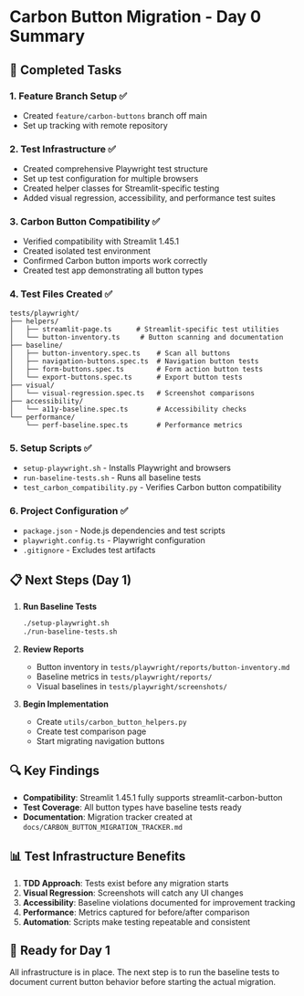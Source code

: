 # Carbon Button Migration - Day 0 Summary

## 🎯 Completed Tasks

### 1. Feature Branch Setup ✅
- Created `feature/carbon-buttons` branch off main
- Set up tracking with remote repository

### 2. Test Infrastructure ✅
- Created comprehensive Playwright test structure
- Set up test configuration for multiple browsers
- Created helper classes for Streamlit-specific testing
- Added visual regression, accessibility, and performance test suites

### 3. Carbon Button Compatibility ✅
- Verified compatibility with Streamlit 1.45.1
- Created isolated test environment
- Confirmed Carbon button imports work correctly
- Created test app demonstrating all button types

### 4. Test Files Created ✅
```
tests/playwright/
├── helpers/
│   ├── streamlit-page.ts      # Streamlit-specific test utilities
│   └── button-inventory.ts     # Button scanning and documentation
├── baseline/
│   ├── button-inventory.spec.ts    # Scan all buttons
│   ├── navigation-buttons.spec.ts  # Navigation button tests
│   ├── form-buttons.spec.ts        # Form action button tests
│   └── export-buttons.spec.ts      # Export button tests
├── visual/
│   └── visual-regression.spec.ts   # Screenshot comparisons
├── accessibility/
│   └── a11y-baseline.spec.ts       # Accessibility checks
└── performance/
    └── perf-baseline.spec.ts       # Performance metrics
```

### 5. Setup Scripts ✅
- `setup-playwright.sh` - Installs Playwright and browsers
- `run-baseline-tests.sh` - Runs all baseline tests
- `test_carbon_compatibility.py` - Verifies Carbon button compatibility

### 6. Project Configuration ✅
- `package.json` - Node.js dependencies and test scripts
- `playwright.config.ts` - Playwright configuration
- `.gitignore` - Excludes test artifacts

## 📋 Next Steps (Day 1)

1. **Run Baseline Tests**
   ```bash
   ./setup-playwright.sh
   ./run-baseline-tests.sh
   ```

2. **Review Reports**
   - Button inventory in `tests/playwright/reports/button-inventory.md`
   - Baseline metrics in `tests/playwright/reports/`
   - Visual baselines in `tests/playwright/screenshots/`

3. **Begin Implementation**
   - Create `utils/carbon_button_helpers.py`
   - Create test comparison page
   - Start migrating navigation buttons

## 🔍 Key Findings

- **Compatibility**: Streamlit 1.45.1 fully supports streamlit-carbon-button
- **Test Coverage**: All button types have baseline tests ready
- **Documentation**: Migration tracker created at `docs/CARBON_BUTTON_MIGRATION_TRACKER.md`

## 📊 Test Infrastructure Benefits

1. **TDD Approach**: Tests exist before any migration starts
2. **Visual Regression**: Screenshots will catch any UI changes
3. **Accessibility**: Baseline violations documented for improvement tracking
4. **Performance**: Metrics captured for before/after comparison
5. **Automation**: Scripts make testing repeatable and consistent

## 🚀 Ready for Day 1

All infrastructure is in place. The next step is to run the baseline tests to document current button behavior before starting the actual migration.